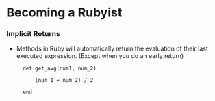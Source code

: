 # Becoming a Rubyist

### Implicit Returns
  - Methods in Ruby will automatically return the evaluation of their last executed expression. (Except when you do an early return)

    ```
      def get_avg(num1, num_2)
      
    	  (num_1 + num_2) / 2
        
      end
    ```
